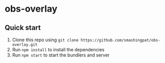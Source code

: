 # obs-overlay

## Quick start

1. Clone this repo using `git clone https://github.com/smashingpat/obs-overlay.git`
2. Run `npm install` to install the dependencies
3. Run `npm start` to start the bundlers and server
